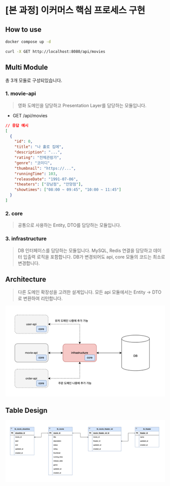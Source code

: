 # [본 과정] 이커머스 핵심 프로세스 구현

## How to use

```bash
docker compose up -d
```
```bash
curl -X GET http://localhost:8080/api/movies
```

## Multi Module
총 3개 모듈로 구성되있습니다.

### 1. movie-api
> 영화 도메인을 담당하고 Presentation Layer를 담당하는 모듈입니다.
- GET /api/movies

```json
// 응답 예시
[
  {
    "id": 0,
    "title": "나 홀로 집에",
    "description": "...",
    "rating": "전체관람가",
    "genre": "코미디",
    "thumbnail": "https://...",
    "runningTime": 103,
    "releaseDate": "1991-07-06",
    "theaters": ["강남점", "안양점"],
    "showtimes": ["08:00 ~ 09:45", "10:00 ~ 11:45"]
  }
]
```
### 2. core
> 공통으로 사용하는 Entity, DTO를 담당하는 모듈입니다.
### 3. infrastructure
> DB 인터페이스를 담당하는 모듈입니다. 
> MySQL, Redis 연결을 담당하고 데이터 입출력 로직을 포함합니다. 
> DB가 변경되어도 api, core 모듈의 코드는 최소로 변경합니다.

## Architecture
> 다른 도메인 확장성을 고려한 설계입니다.
> 모든 api 모듈에서는 Entity -> DTO로 변환하여 리턴합니다.

![arc](readme/arc.png)

## Table Design
![erd_db](readme/erd.png)